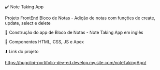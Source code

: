 :heavy_check_mark: Note Taking App

Projeto FrontEnd Bloco de Notas - Adição de notas com funções de create, update, select e delete

:wrench: Construção do app de Bloco de Notas - Note Taking App em inglês 

:art: Componentes HTML, CSS, JS e Apex

:arrow_down: Link do projeto

https://hugolini-portifolio-dev-ed.develop.my.site.com/noteTakingApp/

